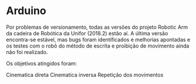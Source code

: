 # Arduino

Por problemas de versionamento, todas as versões do projeto Robotic Arm da cadeira de Robótica da Unifor (2018.2) estão aí. 
A última versão encontra-se estável, mas bugs foram identificados e melhorias apontadas e os testes com o robô do método de escrita e proibição de movimento ainda não foi realizado.


Os objetivos atingidos foram:

Cinematica direta
Cinematica inversa
Repetição dos movimentos
